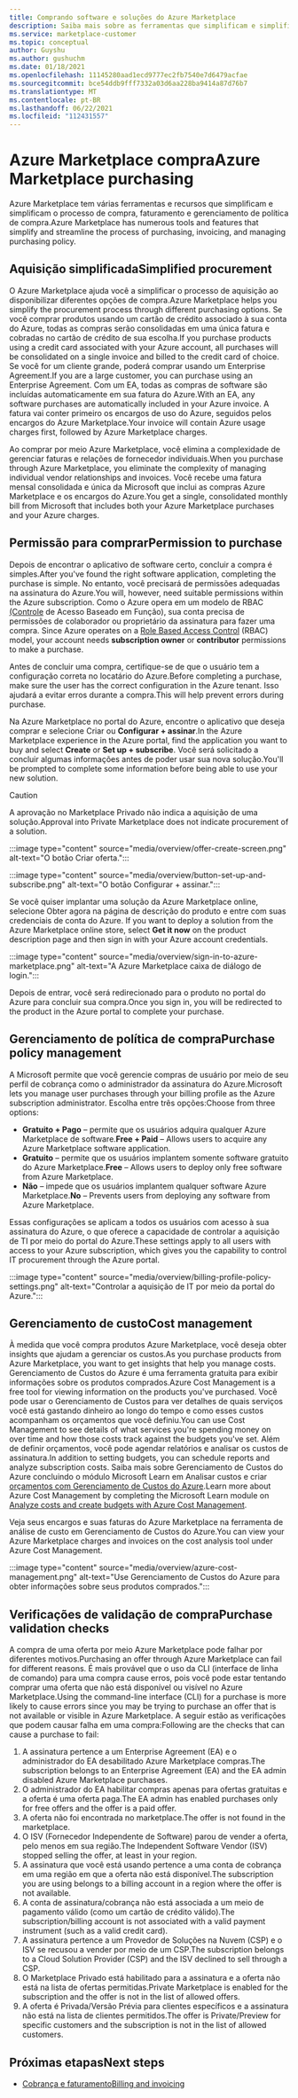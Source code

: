 ```yaml
---
title: Comprando software e soluções do Azure Marketplace
description: Saiba mais sobre as ferramentas que simplificam e simplificam as compras e o gerenciamento de software Azure Marketplace.
ms.service: marketplace-customer
ms.topic: conceptual
author: Guyshu
ms.author: gushuchm
ms.date: 01/18/2021
ms.openlocfilehash: 11145280aad1ecd9777ec2fb7540e7d6479acfae
ms.sourcegitcommit: bce54ddb9fff7332a03d6aa228ba9414a87d76b7
ms.translationtype: MT
ms.contentlocale: pt-BR
ms.lasthandoff: 06/22/2021
ms.locfileid: "112431557"
---
```

# <a name="azure-marketplace-purchasing"></a><span data-ttu-id="8142d-103">Azure Marketplace compra</span><span class="sxs-lookup"><span data-stu-id="8142d-103">Azure Marketplace purchasing</span></span>

<span data-ttu-id="8142d-104">Azure Marketplace tem várias ferramentas e recursos que simplificam e simplificam o processo de compra, faturamento e gerenciamento de política de compra.</span><span class="sxs-lookup"><span data-stu-id="8142d-104">Azure Marketplace has numerous tools and features that simplify and streamline the process of purchasing, invoicing, and managing purchasing policy.</span></span>

## <a name="simplified-procurement"></a><span data-ttu-id="8142d-105">Aquisição simplificada</span><span class="sxs-lookup"><span data-stu-id="8142d-105">Simplified procurement</span></span>

<span data-ttu-id="8142d-106">O Azure Marketplace ajuda você a simplificar o processo de aquisição ao disponibilizar diferentes opções de compra.</span><span class="sxs-lookup"><span data-stu-id="8142d-106">Azure Marketplace helps you simplify the procurement process through different purchasing options.</span></span> <span data-ttu-id="8142d-107">Se você comprar produtos usando um cartão de crédito associado à sua conta do Azure, todas as compras serão consolidadas em uma única fatura e cobradas no cartão de crédito de sua escolha.</span><span class="sxs-lookup"><span data-stu-id="8142d-107">If you purchase products using a credit card associated with your Azure account, all purchases will be consolidated on a single invoice and billed to the credit card of choice.</span></span> <span data-ttu-id="8142d-108">Se você for um cliente grande, poderá comprar usando um Enterprise Agreement.</span><span class="sxs-lookup"><span data-stu-id="8142d-108">If you are a large customer, you can purchase using an Enterprise Agreement.</span></span> <span data-ttu-id="8142d-109">Com um EA, todas as compras de software são incluídas automaticamente em sua fatura do Azure.</span><span class="sxs-lookup"><span data-stu-id="8142d-109">With an EA, any software purchases are automatically included in your Azure invoice.</span></span> <span data-ttu-id="8142d-110">A fatura vai conter primeiro os encargos de uso do Azure, seguidos pelos encargos do Azure Marketplace.</span><span class="sxs-lookup"><span data-stu-id="8142d-110">Your invoice will contain Azure usage charges first, followed by Azure Marketplace charges.</span></span>

<span data-ttu-id="8142d-111">Ao comprar por meio Azure Marketplace, você elimina a complexidade de gerenciar faturas e relações de fornecedor individuais.</span><span class="sxs-lookup"><span data-stu-id="8142d-111">When you purchase through Azure Marketplace, you eliminate the complexity of managing individual vendor relationships and invoices.</span></span> <span data-ttu-id="8142d-112">Você recebe uma fatura mensal consolidada e única da Microsoft que inclui as compras Azure Marketplace e os encargos do Azure.</span><span class="sxs-lookup"><span data-stu-id="8142d-112">You get a single, consolidated monthly bill from Microsoft that includes both your Azure Marketplace purchases and your Azure charges.</span></span>

## <a name="permission-to-purchase"></a><span data-ttu-id="8142d-113">Permissão para comprar</span><span class="sxs-lookup"><span data-stu-id="8142d-113">Permission to purchase</span></span>

<span data-ttu-id="8142d-114">Depois de encontrar o aplicativo de software certo, concluir a compra é simples.</span><span class="sxs-lookup"><span data-stu-id="8142d-114">After you've found the right software application, completing the purchase is simple.</span></span> <span data-ttu-id="8142d-115">No entanto, você precisará de permissões adequadas na assinatura do Azure.</span><span class="sxs-lookup"><span data-stu-id="8142d-115">You will, however, need suitable permissions within the Azure subscription.</span></span> <span data-ttu-id="8142d-116">Como o Azure opera em um modelo de RBAC  [(Controle](/azure/role-based-access-control/overview) de Acesso Baseado em Função), sua conta precisa de permissões de colaborador ou proprietário da assinatura para fazer uma compra. </span><span class="sxs-lookup"><span data-stu-id="8142d-116">Since Azure operates on a [Role Based Access Control](/azure/role-based-access-control/overview) (RBAC) model, your account needs **subscription owner** or **contributor** permissions to make a purchase.</span></span>

<span data-ttu-id="8142d-117">Antes de concluir uma compra, certifique-se de que o usuário tem a configuração correta no locatário do Azure.</span><span class="sxs-lookup"><span data-stu-id="8142d-117">Before completing a purchase, make sure the user has the correct configuration in the Azure tenant.</span></span> <span data-ttu-id="8142d-118">Isso ajudará a evitar erros durante a compra.</span><span class="sxs-lookup"><span data-stu-id="8142d-118">This will help prevent errors during purchase.</span></span>

<span data-ttu-id="8142d-119">Na Azure Marketplace no portal do Azure, encontre o aplicativo que deseja comprar e  selecione Criar ou **Configurar + assinar**.</span><span class="sxs-lookup"><span data-stu-id="8142d-119">In the Azure Marketplace experience in the Azure portal, find the application you want to buy and select **Create** or **Set up + subscribe**.</span></span> <span data-ttu-id="8142d-120">Você será solicitado a concluir algumas informações antes de poder usar sua nova solução.</span><span class="sxs-lookup"><span data-stu-id="8142d-120">You'll be prompted to complete some information before being able to use your new solution.</span></span>

> [!CAUTION]
> <span data-ttu-id="8142d-121">A aprovação no Marketplace Privado não indica a aquisição de uma solução.</span><span class="sxs-lookup"><span data-stu-id="8142d-121">Approval into Private Marketplace does not indicate procurement of a solution.</span></span>

:::image type="content" source="media/overview/offer-create-screen.png" alt-text="O botão Criar oferta.":::

:::image type="content" source="media/overview/button-set-up-and-subscribe.png" alt-text="O botão Configurar + assinar.":::

<span data-ttu-id="8142d-124">Se você quiser implantar uma solução da Azure Marketplace online, selecione Obter agora na página de descrição do produto e entre com suas credenciais de conta do Azure. </span><span class="sxs-lookup"><span data-stu-id="8142d-124">If you want to deploy a solution from the Azure Marketplace online store, select **Get it now** on the product description page and then sign in with your Azure account credentials.</span></span>

:::image type="content" source="media/overview/sign-in-to-azure-marketplace.png" alt-text="A Azure Marketplace caixa de diálogo de login.":::

<span data-ttu-id="8142d-126">Depois de entrar, você será redirecionado para o produto no portal do Azure para concluir sua compra.</span><span class="sxs-lookup"><span data-stu-id="8142d-126">Once you sign in, you will be redirected to the product in the Azure portal to complete your purchase.</span></span>

## <a name="purchase-policy-management"></a><span data-ttu-id="8142d-127">Gerenciamento de política de compra</span><span class="sxs-lookup"><span data-stu-id="8142d-127">Purchase policy management</span></span>

<span data-ttu-id="8142d-128">A Microsoft permite que você gerencie compras de usuário por meio de seu perfil de cobrança como o administrador da assinatura do Azure.</span><span class="sxs-lookup"><span data-stu-id="8142d-128">Microsoft lets you manage user purchases through your billing profile as the Azure subscription administrator.</span></span> <span data-ttu-id="8142d-129">Escolha entre três opções:</span><span class="sxs-lookup"><span data-stu-id="8142d-129">Choose from three options:</span></span>

- <span data-ttu-id="8142d-130">**Gratuito + Pago** – permite que os usuários adquira qualquer Azure Marketplace de software.</span><span class="sxs-lookup"><span data-stu-id="8142d-130">**Free + Paid** – Allows users to acquire any Azure Marketplace software application.</span></span>
- <span data-ttu-id="8142d-131">**Gratuito** – permite que os usuários implantem somente software gratuito do Azure Marketplace.</span><span class="sxs-lookup"><span data-stu-id="8142d-131">**Free** – Allows users to deploy only free software from Azure Marketplace.</span></span>
- <span data-ttu-id="8142d-132">**Não** – impede que os usuários implantem qualquer software Azure Marketplace.</span><span class="sxs-lookup"><span data-stu-id="8142d-132">**No** – Prevents users from deploying any software from Azure Marketplace.</span></span>

<span data-ttu-id="8142d-133">Essas configurações se aplicam a todos os usuários com acesso à sua assinatura do Azure, o que oferece a capacidade de controlar a aquisição de TI por meio do portal do Azure.</span><span class="sxs-lookup"><span data-stu-id="8142d-133">These settings apply to all users with access to your Azure subscription, which gives you the capability to control IT procurement through the Azure portal.</span></span>

:::image type="content" source="media/overview/billing-profile-policy-settings.png" alt-text="Controlar a aquisição de IT por meio da portal do Azure.":::

## <a name="cost-management"></a><span data-ttu-id="8142d-135">Gerenciamento de custo</span><span class="sxs-lookup"><span data-stu-id="8142d-135">Cost management</span></span>

<span data-ttu-id="8142d-136">À medida que você compra produtos Azure Marketplace, você deseja obter insights que ajudam a gerenciar os custos.</span><span class="sxs-lookup"><span data-stu-id="8142d-136">As you purchase products from Azure Marketplace, you want to get insights that help you manage costs.</span></span> <span data-ttu-id="8142d-137">Gerenciamento de Custos do Azure é uma ferramenta gratuita para exibir informações sobre os produtos comprados.</span><span class="sxs-lookup"><span data-stu-id="8142d-137">Azure Cost Management is a free tool for viewing information on the products you've purchased.</span></span> <span data-ttu-id="8142d-138">Você pode usar o Gerenciamento de Custos para ver detalhes de quais serviços você está gastando dinheiro ao longo do tempo e como esses custos acompanham os orçamentos que você definiu.</span><span class="sxs-lookup"><span data-stu-id="8142d-138">You can use Cost Management to see details of what services you're spending money on over time and how those costs track against the budgets you've set.</span></span> <span data-ttu-id="8142d-139">Além de definir orçamentos, você pode agendar relatórios e analisar os custos de assinatura.</span><span class="sxs-lookup"><span data-stu-id="8142d-139">In addition to setting budgets, you can schedule reports and analyze subscription costs.</span></span> <span data-ttu-id="8142d-140">Saiba mais sobre Gerenciamento de Custos do Azure concluindo o módulo Microsoft Learn em Analisar custos e criar [orçamentos com Gerenciamento de Custos do Azure](/learn/modules/analyze-costs-create-budgets-azure-cost-management/).</span><span class="sxs-lookup"><span data-stu-id="8142d-140">Learn more about Azure Cost Management by completing the Microsoft Learn module on [Analyze costs and create budgets with Azure Cost Management](/learn/modules/analyze-costs-create-budgets-azure-cost-management/).</span></span>

<span data-ttu-id="8142d-141">Veja seus encargos e suas faturas do Azure Marketplace na ferramenta de análise de custo em Gerenciamento de Custos do Azure.</span><span class="sxs-lookup"><span data-stu-id="8142d-141">You can view your Azure Marketplace charges and invoices on the cost analysis tool under Azure Cost Management.</span></span>

:::image type="content" source="media/overview/azure-cost-management.png" alt-text="Use Gerenciamento de Custos do Azure para obter informações sobre seus produtos comprados.":::

## <a name="purchase-validation-checks"></a><span data-ttu-id="8142d-143">Verificações de validação de compra</span><span class="sxs-lookup"><span data-stu-id="8142d-143">Purchase validation checks</span></span>

<span data-ttu-id="8142d-144">A compra de uma oferta por meio Azure Marketplace pode falhar por diferentes motivos.</span><span class="sxs-lookup"><span data-stu-id="8142d-144">Purchasing an offer through Azure Marketplace can fail for different reasons.</span></span> <span data-ttu-id="8142d-145">É mais provável que o uso da CLI (interface de linha de comando) para uma compra cause erros, pois você pode estar tentando comprar uma oferta que não está disponível ou visível no Azure Marketplace.</span><span class="sxs-lookup"><span data-stu-id="8142d-145">Using the command-line interface (CLI) for a purchase is more likely to cause errors since you may be trying to purchase an offer that is not available or visible in Azure Marketplace.</span></span> <span data-ttu-id="8142d-146">A seguir estão as verificações que podem causar falha em uma compra:</span><span class="sxs-lookup"><span data-stu-id="8142d-146">Following are the checks that can cause a purchase to fail:</span></span>

1. <span data-ttu-id="8142d-147">A assinatura pertence a um Enterprise Agreement (EA) e o administrador do EA desabilitado Azure Marketplace compras.</span><span class="sxs-lookup"><span data-stu-id="8142d-147">The subscription belongs to an Enterprise Agreement (EA) and the EA admin disabled Azure Marketplace purchases.</span></span>
1. <span data-ttu-id="8142d-148">O administrador do EA habilitar compras apenas para ofertas gratuitas e a oferta é uma oferta paga.</span><span class="sxs-lookup"><span data-stu-id="8142d-148">The EA admin has enabled purchases only for free offers and the offer is a paid offer.</span></span>
1. <span data-ttu-id="8142d-149">A oferta não foi encontrada no marketplace.</span><span class="sxs-lookup"><span data-stu-id="8142d-149">The offer is not found in the marketplace.</span></span>
1. <span data-ttu-id="8142d-150">O ISV (Fornecedor Independente de Software) parou de vender a oferta, pelo menos em sua região.</span><span class="sxs-lookup"><span data-stu-id="8142d-150">The Independent Software Vendor (ISV) stopped selling the offer, at least in your region.</span></span>
1. <span data-ttu-id="8142d-151">A assinatura que você está usando pertence a uma conta de cobrança em uma região em que a oferta não está disponível.</span><span class="sxs-lookup"><span data-stu-id="8142d-151">The subscription you are using belongs to a billing account in a region where the offer is not available.</span></span>
1. <span data-ttu-id="8142d-152">A conta de assinatura/cobrança não está associada a um meio de pagamento válido (como um cartão de crédito válido).</span><span class="sxs-lookup"><span data-stu-id="8142d-152">The subscription/billing account is not associated with a valid payment instrument (such as a valid credit card).</span></span>
1. <span data-ttu-id="8142d-153">A assinatura pertence a um Provedor de Soluções na Nuvem (CSP) e o ISV se recusou a vender por meio de um CSP.</span><span class="sxs-lookup"><span data-stu-id="8142d-153">The subscription belongs to a Cloud Solution Provider (CSP) and the ISV declined to sell through a CSP.</span></span>
1. <span data-ttu-id="8142d-154">O Marketplace Privado está habilitado para a assinatura e a oferta não está na lista de ofertas permitidas.</span><span class="sxs-lookup"><span data-stu-id="8142d-154">Private Marketplace is enabled for the subscription and the offer is not in the list of allowed offers.</span></span>
1. <span data-ttu-id="8142d-155">A oferta é Privada/Versão Prévia para clientes específicos e a assinatura não está na lista de clientes permitidos.</span><span class="sxs-lookup"><span data-stu-id="8142d-155">The offer is Private/Preview for specific customers and the subscription is not in the list of allowed customers.</span></span>

## <a name="next-steps"></a><span data-ttu-id="8142d-156">Próximas etapas</span><span class="sxs-lookup"><span data-stu-id="8142d-156">Next steps</span></span>

- [<span data-ttu-id="8142d-157">Cobrança e faturamento</span><span class="sxs-lookup"><span data-stu-id="8142d-157">Billing and invoicing</span></span>](billing-invoicing.md)